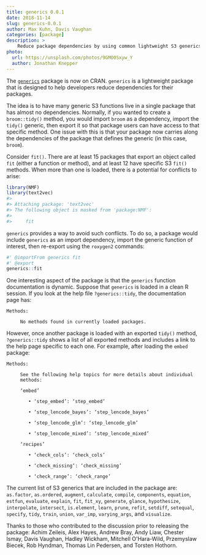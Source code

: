```yaml
---
title: generics 0.0.1
date: 2018-11-14
slug: generics-0.0.1
author: Max Kuhn, Davis Vaughan
categories: [package]
description: >
    Reduce package dependencies by using common lightweight S3 generics.
photo:
  url: https://unsplash.com/photos/9GMO0Sxyw_Y
  author: Jonathan Knepper
---
```




The [`generics`](https://github.com/r-lib/generics) package is now on CRAN. `generics` is a lightweight package that is designed to help developers reduce dependencies for their packages.

The idea is to have many generic S3 functions live in a single package that has almost no dependencies. Normally, if you wanted to create a `broom::tidy()` method, you would import `broom` as a dependency, import the `tidy()` generic, then export it so that package users can have access to that specific method. One issue with this is that your package now carries along the dependencies of the package that defines the generic (in this case, `broom`).

Consider `fit()`. There are at least 15 packages that export an object called `fit` (either a function or method), and at least 12 have specific S3 `fit()` methods. When more than one is loaded, there is a potential for conflicts to arise:

```r
library(NMF)
library(text2vec)
#> 
#> Attaching package: 'text2vec'
#> The following object is masked from 'package:NMF':
#> 
#>     fit
```

`generics` provides a way to avoid such conflicts. To do so, a package would include `generics` as an import dependency, import the generic function of interest, then re-export using the `roxygen2` commands:

```r
#' @importFrom generics fit
#' @export
generics::fit
```

One interesting aspect of the package is that the `generics` function documentation is dynamic. Suppose that `generics` is loaded in a clean R session. If you look at the help file `?generics::tidy`, the documentation page has:

```
Methods:

     No methods found in currently loaded packages.
```

However, once another package is loaded with an exported `tidy()` method, `?generics::tidy` shows a list of all exported methods and includes a link to the help page specific to each one. For example, after loading the `embed` package:

```
Methods:

     See the following help topics for more details about individual
     methods:

     ‘embed’

        • ‘step_embed’: ‘step_embed’

        • ‘step_lencode_bayes’: ‘step_lencode_bayes’

        • ‘step_lencode_glm’: ‘step_lencode_glm’

        • ‘step_lencode_mixed’: ‘step_lencode_mixed’

     ‘recipes’

        • ‘check_cols’: ‘check_cols’

        • ‘check_missing’: ‘check_missing’

        • ‘check_range’: ‘check_range’
```

The current list of S3 generics that are included in the package are: `as.factor`, `as.ordered`, `augment`, `calculate`, `compile`, `components`, `equation`, `estfun`, `evaluate`, `explain`, `fit`, `fit_xy`, `generate`, `glance`, `hypothesize`, `interpolate`, `intersect`, `is.element`, `learn`, `prune`, `refit`, `setdiff`, `setequal`, `specify`, `tidy`, `train`, `union`, `var_imp`, `varying_args`, and `visualize`.

Thanks to those who contributed to the discussion prior to releasing the package: Achim Zeileis, Alex Hayes, Andrew Bray, Andy Liaw, Chester Ismay, Davis Vaughan, Hadley Wickham, Mitchell O'Hara-Wild, Przemyslaw Biecek, Rob Hyndman, Thomas Lin Pedersen, and Torsten Hothorn.

